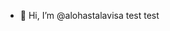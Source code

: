 - 👋 Hi, I’m @alohastalavisa
test test

<!---
alohastalavisa/alohastalavisa is a ✨ special ✨ repository because its `README.md` (this file) appears on your GitHub profile.
You can click the Preview link to take a look at your changes.
--->
